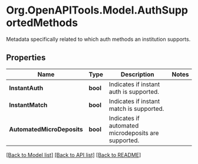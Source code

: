 # Org.OpenAPITools.Model.AuthSupportedMethods
Metadata specifically related to which auth methods an institution supports.

## Properties

Name | Type | Description | Notes
------------ | ------------- | ------------- | -------------
**InstantAuth** | **bool** | Indicates if instant auth is supported. | 
**InstantMatch** | **bool** | Indicates if instant match is supported. | 
**AutomatedMicroDeposits** | **bool** | Indicates if automated microdeposits are supported. | 

[[Back to Model list]](../README.md#documentation-for-models) [[Back to API list]](../README.md#documentation-for-api-endpoints) [[Back to README]](../README.md)


